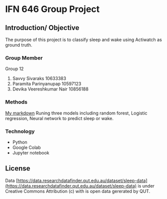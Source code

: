 # IFN 646 Group Project

## Introduction/ Objective
The purpose of this project is to classify sleep and wake using Actiwatch as ground truth.

### Group Member
Group 12
1. Savvy Sivaraks 10633383
2. Paramita Parinyanupap 10597123
3. Devika Veereshkumar Nair 10856188

### Methods
[My markdown](https://github.com/paramita-pp/IFN646-Group-Project/blob/main/all_models.ipynb)
Runing three models including random forest, Logistic regression, Neural network to predict sleep or wake.

### Technology
- Python
- Google Colab
- Jupyter notebook


## License
Data [https://data.researchdatafinder.qut.edu.au/dataset/sleep-data](https://data.researchdatafinder.qut.edu.au/dataset/sleep-data) is under Creative Commons Attribution (c) with is open data gererated by QUT.
